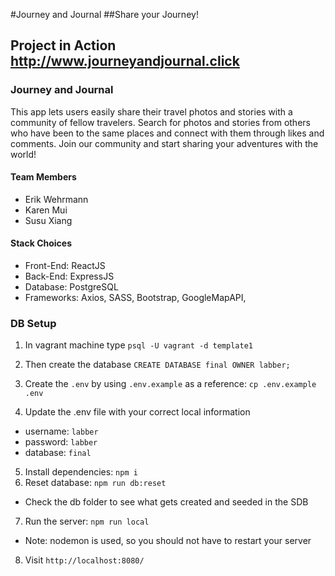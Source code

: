 #Journey and Journal
##Share your Journey!


## Project in Action  http://www.journeyandjournal.click


### Journey and Journal

This app lets users easily share their travel photos and stories with a community of fellow travelers. Search for photos and stories from others who have been to the same places and connect with them through likes and comments. Join our community and start sharing your adventures with the world!


#### Team Members

- Erik Wehrmann
- Karen Mui
- Susu Xiang

#### Stack Choices

- Front-End: ReactJS
- Back-End: ExpressJS
- Database: PostgreSQL
- Frameworks: Axios, SASS, Bootstrap, GoogleMapAPI,

### DB Setup

1. In vagrant machine type `psql -U vagrant -d template1`
2. Then create the database `CREATE DATABASE final OWNER labber;`

3. Create the `.env` by using `.env.example` as a reference: `cp .env.example .env`
4. Update the .env file with your correct local information

- username: `labber`
- password: `labber`
- database: `final`

5. Install dependencies: `npm i`
6. Reset database: `npm run db:reset`

- Check the db folder to see what gets created and seeded in the SDB

7. Run the server: `npm run local`

- Note: nodemon is used, so you should not have to restart your server

8. Visit `http://localhost:8080/`
